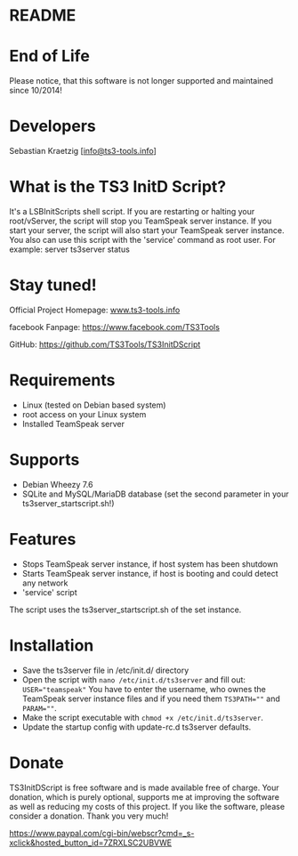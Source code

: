 README
============

End of Life
============
Please notice, that this software is not longer supported and maintained since 10/2014!

Developers
============
Sebastian Kraetzig [info@ts3-tools.info]

What is the TS3 InitD Script?
============
It's a LSBInitScripts shell script. If you are restarting or halting your root/vServer, the script will stop you TeamSpeak server instance. If you start your server, the script will also start your TeamSpeak server instance. You also can use this script with the 'service' command as root user. For example: server ts3server status

Stay tuned!
============
Official Project Homepage: www.ts3-tools.info

facebook Fanpage: https://www.facebook.com/TS3Tools

GitHub: https://github.com/TS3Tools/TS3InitDScript

Requirements
============
- Linux (tested on Debian based system)
- root access on your Linux system
- Installed TeamSpeak server

Supports
============
- Debian Wheezy 7.6
- SQLite and MySQL/MariaDB database (set the second parameter in your ts3server_startscript.sh!)

Features
============
- Stops TeamSpeak server instance, if host system has been shutdown
- Starts TeamSpeak server instance, if host is booting and could detect any network
- 'service' script

The script uses the ts3server_startscript.sh of the set instance.

Installation
============

- Save the ts3server file in /etc/init.d/ directory
- Open the script with `nano /etc/init.d/ts3server` and fill out:  `USER="teamspeak"` You have to enter the username, who ownes the TeamSpeak server instance files and if you need them `TS3PATH=""` and `PARAM=""`.
- Make the script executable with `chmod +x /etc/init.d/ts3server`.
- Update the startup config with update-rc.d ts3server defaults.



Donate
============
TS3InitDScript is free software and is made available free of charge. Your donation, which is purely optional, supports me at improving the software as well as reducing my costs of this project. If you like the software, please consider a donation. Thank you very much!

https://www.paypal.com/cgi-bin/webscr?cmd=_s-xclick&hosted_button_id=7ZRXLSC2UBVWE
